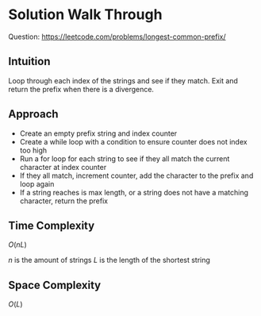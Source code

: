 # Solution Walk Through
Question: https://leetcode.com/problems/longest-common-prefix/

## Intuition
Loop through each index of the strings and see if they match. Exit and return the prefix when there is a divergence.

## Approach
- Create an empty prefix string and index counter
- Create a while loop with a condition to ensure counter does not index too high
- Run a for loop for each string to see if they all match the current character at index counter
- If they all match, increment counter, add the character to the prefix and loop again
- If a string reaches is max length, or a string does not have a matching character, return the prefix

## Time Complexity
$O(nL)$

$n$ is the amount of strings
$L$ is the length of the shortest string

## Space Complexity
$O(L)$
